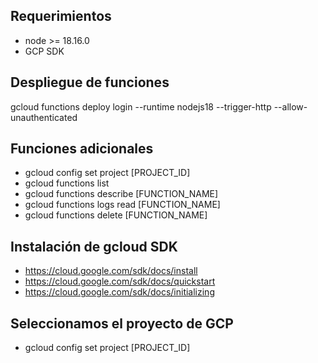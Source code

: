 ## Requerimientos
- node >= 18.16.0
- GCP SDK
## Despliegue de funciones 
gcloud functions deploy login --runtime nodejs18 --trigger-http --allow-unauthenticated


## Funciones adicionales
- gcloud config set project [PROJECT_ID]
- gcloud functions list
- gcloud functions describe [FUNCTION_NAME]
- gcloud functions logs read [FUNCTION_NAME]
- gcloud functions delete [FUNCTION_NAME]

## Instalación de gcloud SDK
- https://cloud.google.com/sdk/docs/install
- https://cloud.google.com/sdk/docs/quickstart
- https://cloud.google.com/sdk/docs/initializing

## Seleccionamos el proyecto de GCP
- gcloud config set project [PROJECT_ID]
